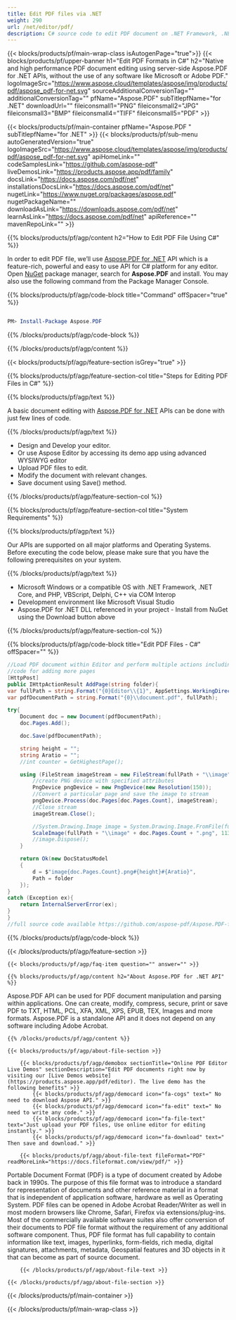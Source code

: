 ```yaml
---
title: Edit PDF files via .NET
weight: 290
url: /net/editor/pdf/
description: C# source code to edit PDF document on .NET Framework, .NET Core, and PHP, VBScript, Delphi, C++ via COM Interop.
---
```


{{< blocks/products/pf/main-wrap-class isAutogenPage="true">}}
{{< blocks/products/pf/upper-banner h1="Edit PDF Formats in C#" h2="Native and high performance PDF document editing using server-side Aspose.PDF for .NET APIs, without the use of any software like Microsoft or Adobe PDF." logoImageSrc="https://www.aspose.cloud/templates/aspose/img/products/pdf/aspose_pdf-for-net.svg" sourceAdditionalConversionTag="" additionalConversionTag="" pfName="Aspose.PDF" subTitlepfName="for .NET" downloadUrl="" fileiconsmall1="PNG" fileiconsmall2="JPG" fileiconsmall3="BMP" fileiconsmall4="TIFF" fileiconsmall5="PDF" >}}

{{< blocks/products/pf/main-container pfName="Aspose.PDF " subTitlepfName="for .NET" >}}
{{< blocks/products/pf/sub-menu autoGeneratedVersion="true" logoImageSrc="https://www.aspose.cloud/templates/aspose/img/products/pdf/aspose_pdf-for-net.svg" apiHomeLink="" codeSamplesLink="https://github.com/aspose-pdf" liveDemosLink="https://products.aspose.app/pdf/family" docsLink="https://docs.aspose.com/pdf/net" installationsDocsLink="https://docs.aspose.com/pdf/net" nugetLink="https://www.nuget.org/packages/aspose.pdf" nugetPackageName="" downloadAsLink="https://downloads.aspose.com/pdf/net" learnAsLink="https://docs.aspose.com/pdf/net" apiReference="" mavenRepoLink="" >}}

{{% blocks/products/pf/agp/content h2="How to Edit PDF File Using C#" %}}

 In order to edit PDF file, we’ll use
 [Aspose.PDF for .NET](https://products.aspose.com/pdf/net)
 API which is a feature-rich, powerful and easy to use API for C# platform for any editor. Open
 [NuGet](https://www.nuget.org/packages/aspose.pdf)
 package manager, search for
 **Aspose.PDF**
 and install. You may also use the following command from the Package Manager Console.

{{% blocks/products/pf/agp/code-block title="Command" offSpacer="true" %}}

```powershell

PM> Install-Package Aspose.PDF

```

{{% /blocks/products/pf/agp/code-block %}}

{{% /blocks/products/pf/agp/content %}}

{{< blocks/products/pf/agp/feature-section isGrey="true" >}}

{{% blocks/products/pf/agp/feature-section-col title="Steps for Editing PDF Files in C#" %}}

{{% blocks/products/pf/agp/text %}}

 A basic document editing with
 [Aspose.PDF for .NET](https://products.aspose.com/pdf/net)
 APIs can be done with just few lines of code.

{{% /blocks/products/pf/agp/text %}}

+  Design and Develop your editor.
+  Or use Aspose Editor by accessing its demo app using advanced WYSIWYG editor
+  Upload PDF files to edit.
+  Modify the document with relevant changes.
+  Save document using Save() method.

{{% /blocks/products/pf/agp/feature-section-col %}}

{{% blocks/products/pf/agp/feature-section-col title="System Requirements" %}}

{{% blocks/products/pf/agp/text %}}

 Our APIs are supported on all major platforms and Operating Systems. Before executing the code below, please make sure that you have the following prerequisites on your system.

{{% /blocks/products/pf/agp/text %}}

- Microsoft Windows or a compatible OS with .NET Framework, .NET Core, and PHP, VBScript, Delphi, C++ via COM Interop
- Development environment like Microsoft Visual Studio
- Aspose.PDF for .NET DLL referenced in your project - Install from NuGet using the Download button above

{{% /blocks/products/pf/agp/feature-section-col %}}

{{% blocks/products/pf/agp/code-block title="Edit PDF Files - C#" offSpacer="" %}}

```cs
//Load PDF document within Editor and perform multiple actions including Search and Adding more content pages
//code for adding more pages
[HttpPost]
public IHttpActionResult AddPage(string folder){
var fullPath = string.Format("{0}Editor\\{1}", AppSettings.WorkingDirectory.Replace("/", "\\"), folder);
var pdfDocumentPath = string.Format("{0}\\document.pdf", fullPath);

try{
	Document doc = new Document(pdfDocumentPath);
	doc.Pages.Add();

	doc.Save(pdfDocumentPath);

	string height = "";
	string Aratio = "";
	//int counter = GetHighestPage();

	using (FileStream imageStream = new FileStream(fullPath + "\\image" + doc.Pages.Count + ".png", FileMode.Create)){
		//create PNG device with specified attributes
		PngDevice pngDevice = new PngDevice(new Resolution(150));
		//Convert a particular page and save the image to stream
		pngDevice.Process(doc.Pages[doc.Pages.Count], imageStream);
		//Close stream
		imageStream.Close();

		//System.Drawing.Image image = System.Drawing.Image.FromFile(fullPath + "\\image" + doc.Pages.Count + ".png");
		ScaleImage(fullPath + "\\image" + doc.Pages.Count + ".png", 1138, 760, out height, out Aratio);
		//image.Dispose();
	}

	return Ok(new DocStatusModel
	{
		d = $"image{doc.Pages.Count}.png#{height}#{Aratio}",
		Path = folder
	});
}
catch (Exception ex){
	return InternalServerError(ex);
}
}
//full source code available https://github.com/aspose-pdf/Aspose.PDF-for-.NET/blob/master/Demos/src/Aspose.PDF.Live.Demos.UI/Controllers/AsposePDFEditorController.cs

```

{{% /blocks/products/pf/agp/code-block %}}

{{< /blocks/products/pf/agp/feature-section >}}

    {{< blocks/products/pf/agp/faq-item question="" answer="" >}}


<!-- aboutfile Starts -->

    {{% blocks/products/pf/agp/content h2="About Aspose.PDF for .NET API" %}}

 Aspose.PDF API can be used for PDF document manipulation and parsing within applications. One can create, modify, compress, secure, print or save PDF to TXT, HTML, PCL, XFA, XML, XPS, EPUB, TEX, Images and more formats. Aspose.PDF is a standalone API and it does not depend on any software including Adobe Acrobat. 



    {{% /blocks/products/pf/agp/content %}}

    {{< blocks/products/pf/agp/about-file-section >}}

        {{< blocks/products/pf/agp/demobox sectionTitle="Online PDF Editor Live Demos" sectionDescription="Edit PDF documents right now by visiting our [Live Demos website](https://products.aspose.app/pdf/editor). The live demo has the following benefits" >}}
            {{< blocks/products/pf/agp/democard icon="fa-cogs" text=" No need to download Aspose API." >}}
            {{< blocks/products/pf/agp/democard icon="fa-edit" text=" No need to write any code." >}}
            {{< blocks/products/pf/agp/democard icon="fa-file-text" text="Just upload your PDF files, Use online editor for editing instantly." >}}
            {{< blocks/products/pf/agp/democard icon="fa-download" text=" Then save and download." >}}

        {{< blocks/products/pf/agp/about-file-text fileFormat="PDF" readMoreLink="https://docs.fileformat.com/view/pdf/" >}}
Portable Document Format (PDF) is a type of document created by Adobe back in 1990s. The purpose of this file format was to introduce a standard for representation of documents and other reference material in a format that is independent of application software, hardware as well as Operating System. PDF files can be opened in Adobe Acrobat Reader/Writer as well in most modern browsers like Chrome, Safari, Firefox via extensions/plug-ins. Most of the commercially available software suites also offer conversion of their documents to PDF file format without the requirement of any additional software component. Thus, PDF file format has full capability to contain information like text, images, hyperlinks, form-fields, rich media, digital signatures, attachments, metadata, Geospatial features and 3D objects in it that can become as part of source document.

        {{< /blocks/products/pf/agp/about-file-text >}}

    {{< /blocks/products/pf/agp/about-file-section >}}

<!-- aboutfile Ends -->

{{< /blocks/products/pf/main-container >}}

{{< /blocks/products/pf/main-wrap-class >}}